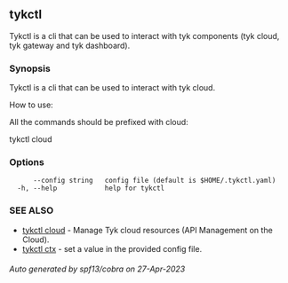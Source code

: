 ## tykctl

Tykctl is a cli that can be used to interact with tyk components (tyk cloud, tyk gateway and tyk dashboard).

### Synopsis


Tykctl is a cli that can be used to interact with tyk cloud.

How to use:

All the commands should be prefixed with cloud:

tykctl cloud <subcommand here>


### Options

```
      --config string   config file (default is $HOME/.tykctl.yaml)
  -h, --help            help for tykctl
```

### SEE ALSO

* [tykctl cloud](tykctl_cloud.md)	 - Manage Tyk cloud resources (API Management on the Cloud).
* [tykctl ctx](tykctl_ctx.md)	 - set a value in the provided config file.

###### Auto generated by spf13/cobra on 27-Apr-2023
